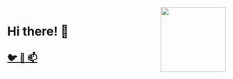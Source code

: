 <img align='right' src='https://github.com/Rishit-dagli/Rishit-dagli/blob/master/images/octocat-anime.gif' width='150"'>

# Hi there! 👋

## <a href="https://www.twitter.com/davidoterof"> :bird: </a> <a href="https://www.linkedin.com/in/davidoterof"> :briefcase: </a> <a href="mailto:david.otero.freijeiro@udc.es"> :mailbox: </a>                                                                                                                     
